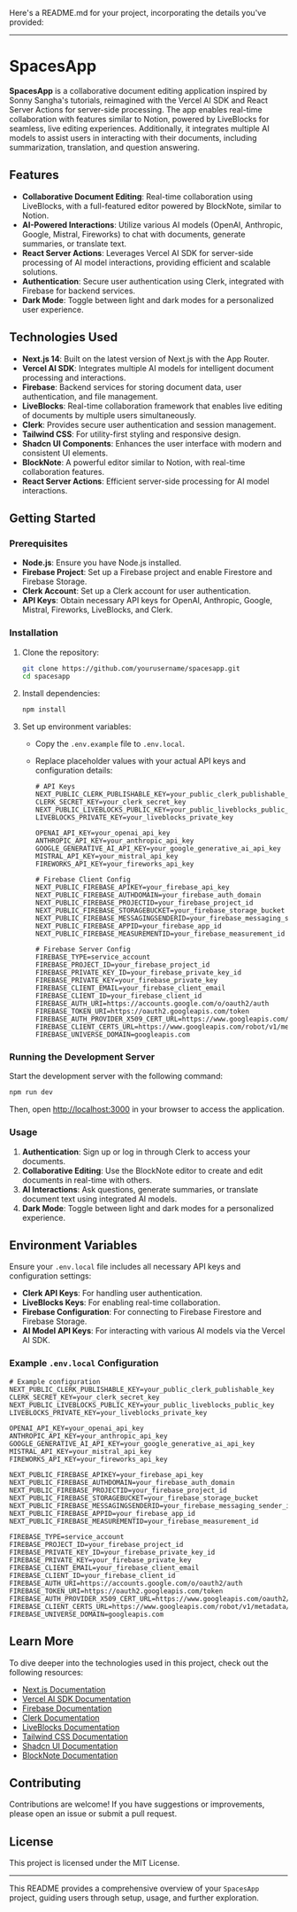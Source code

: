 Here's a README.md for your project, incorporating the details you've provided:

---

# SpacesApp

**SpacesApp** is a collaborative document editing application inspired by Sonny Sangha's tutorials, reimagined with the Vercel AI SDK and React Server Actions for server-side processing. The app enables real-time collaboration with features similar to Notion, powered by LiveBlocks for seamless, live editing experiences. Additionally, it integrates multiple AI models to assist users in interacting with their documents, including summarization, translation, and question answering.

## Features

- **Collaborative Document Editing**: Real-time collaboration using LiveBlocks, with a full-featured editor powered by BlockNote, similar to Notion.
- **AI-Powered Interactions**: Utilize various AI models (OpenAI, Anthropic, Google, Mistral, Fireworks) to chat with documents, generate summaries, or translate text.
- **React Server Actions**: Leverages Vercel AI SDK for server-side processing of AI model interactions, providing efficient and scalable solutions.
- **Authentication**: Secure user authentication using Clerk, integrated with Firebase for backend services.
- **Dark Mode**: Toggle between light and dark modes for a personalized user experience.

## Technologies Used

- **Next.js 14**: Built on the latest version of Next.js with the App Router.
- **Vercel AI SDK**: Integrates multiple AI models for intelligent document processing and interactions.
- **Firebase**: Backend services for storing document data, user authentication, and file management.
- **LiveBlocks**: Real-time collaboration framework that enables live editing of documents by multiple users simultaneously.
- **Clerk**: Provides secure user authentication and session management.
- **Tailwind CSS**: For utility-first styling and responsive design.
- **Shadcn UI Components**: Enhances the user interface with modern and consistent UI elements.
- **BlockNote**: A powerful editor similar to Notion, with real-time collaboration features.
- **React Server Actions**: Efficient server-side processing for AI model interactions.

## Getting Started

### Prerequisites

- **Node.js**: Ensure you have Node.js installed.
- **Firebase Project**: Set up a Firebase project and enable Firestore and Firebase Storage.
- **Clerk Account**: Set up a Clerk account for user authentication.
- **API Keys**: Obtain necessary API keys for OpenAI, Anthropic, Google, Mistral, Fireworks, LiveBlocks, and Clerk.

### Installation

1. Clone the repository:

   ```bash
   git clone https://github.com/yourusername/spacesapp.git
   cd spacesapp
   ```

2. Install dependencies:

   ```bash
   npm install
   ```

3. Set up environment variables:

   - Copy the `.env.example` file to `.env.local`.
   - Replace placeholder values with your actual API keys and configuration details:

     ```env
     # API Keys
     NEXT_PUBLIC_CLERK_PUBLISHABLE_KEY=your_public_clerk_publishable_key
     CLERK_SECRET_KEY=your_clerk_secret_key
     NEXT_PUBLIC_LIVEBLOCKS_PUBLIC_KEY=your_public_liveblocks_public_key
     LIVEBLOCKS_PRIVATE_KEY=your_liveblocks_private_key

     OPENAI_API_KEY=your_openai_api_key
     ANTHROPIC_API_KEY=your_anthropic_api_key
     GOOGLE_GENERATIVE_AI_API_KEY=your_google_generative_ai_api_key
     MISTRAL_API_KEY=your_mistral_api_key
     FIREWORKS_API_KEY=your_fireworks_api_key

     # Firebase Client Config
     NEXT_PUBLIC_FIREBASE_APIKEY=your_firebase_api_key
     NEXT_PUBLIC_FIREBASE_AUTHDOMAIN=your_firebase_auth_domain
     NEXT_PUBLIC_FIREBASE_PROJECTID=your_firebase_project_id
     NEXT_PUBLIC_FIREBASE_STORAGEBUCKET=your_firebase_storage_bucket
     NEXT_PUBLIC_FIREBASE_MESSAGINGSENDERID=your_firebase_messaging_sender_id
     NEXT_PUBLIC_FIREBASE_APPID=your_firebase_app_id
     NEXT_PUBLIC_FIREBASE_MEASUREMENTID=your_firebase_measurement_id

     # Firebase Server Config
     FIREBASE_TYPE=service_account
     FIREBASE_PROJECT_ID=your_firebase_project_id
     FIREBASE_PRIVATE_KEY_ID=your_firebase_private_key_id
     FIREBASE_PRIVATE_KEY=your_firebase_private_key
     FIREBASE_CLIENT_EMAIL=your_firebase_client_email
     FIREBASE_CLIENT_ID=your_firebase_client_id
     FIREBASE_AUTH_URI=https://accounts.google.com/o/oauth2/auth
     FIREBASE_TOKEN_URI=https://oauth2.googleapis.com/token
     FIREBASE_AUTH_PROVIDER_X509_CERT_URL=https://www.googleapis.com/oauth2/v1/certs
     FIREBASE_CLIENT_CERTS_URL=https://www.googleapis.com/robot/v1/metadata/x509/your_firebase_client_email
     FIREBASE_UNIVERSE_DOMAIN=googleapis.com
     ```

### Running the Development Server

Start the development server with the following command:

```bash
npm run dev
```

Then, open [http://localhost:3000](http://localhost:3000) in your browser to access the application.

### Usage

1. **Authentication**: Sign up or log in through Clerk to access your documents.
2. **Collaborative Editing**: Use the BlockNote editor to create and edit documents in real-time with others.
3. **AI Interactions**: Ask questions, generate summaries, or translate document text using integrated AI models.
4. **Dark Mode**: Toggle between light and dark modes for a personalized experience.

## Environment Variables

Ensure your `.env.local` file includes all necessary API keys and configuration settings:

- **Clerk API Keys**: For handling user authentication.
- **LiveBlocks Keys**: For enabling real-time collaboration.
- **Firebase Configuration**: For connecting to Firebase Firestore and Firebase Storage.
- **AI Model API Keys**: For interacting with various AI models via the Vercel AI SDK.

### Example `.env.local` Configuration

```env
# Example configuration
NEXT_PUBLIC_CLERK_PUBLISHABLE_KEY=your_public_clerk_publishable_key
CLERK_SECRET_KEY=your_clerk_secret_key
NEXT_PUBLIC_LIVEBLOCKS_PUBLIC_KEY=your_public_liveblocks_public_key
LIVEBLOCKS_PRIVATE_KEY=your_liveblocks_private_key

OPENAI_API_KEY=your_openai_api_key
ANTHROPIC_API_KEY=your_anthropic_api_key
GOOGLE_GENERATIVE_AI_API_KEY=your_google_generative_ai_api_key
MISTRAL_API_KEY=your_mistral_api_key
FIREWORKS_API_KEY=your_fireworks_api_key

NEXT_PUBLIC_FIREBASE_APIKEY=your_firebase_api_key
NEXT_PUBLIC_FIREBASE_AUTHDOMAIN=your_firebase_auth_domain
NEXT_PUBLIC_FIREBASE_PROJECTID=your_firebase_project_id
NEXT_PUBLIC_FIREBASE_STORAGEBUCKET=your_firebase_storage_bucket
NEXT_PUBLIC_FIREBASE_MESSAGINGSENDERID=your_firebase_messaging_sender_id
NEXT_PUBLIC_FIREBASE_APPID=your_firebase_app_id
NEXT_PUBLIC_FIREBASE_MEASUREMENTID=your_firebase_measurement_id

FIREBASE_TYPE=service_account
FIREBASE_PROJECT_ID=your_firebase_project_id
FIREBASE_PRIVATE_KEY_ID=your_firebase_private_key_id
FIREBASE_PRIVATE_KEY=your_firebase_private_key
FIREBASE_CLIENT_EMAIL=your_firebase_client_email
FIREBASE_CLIENT_ID=your_firebase_client_id
FIREBASE_AUTH_URI=https://accounts.google.com/o/oauth2/auth
FIREBASE_TOKEN_URI=https://oauth2.googleapis.com/token
FIREBASE_AUTH_PROVIDER_X509_CERT_URL=https://www.googleapis.com/oauth2/v1/certs
FIREBASE_CLIENT_CERTS_URL=https://www.googleapis.com/robot/v1/metadata/x509/your_firebase_client_email
FIREBASE_UNIVERSE_DOMAIN=googleapis.com
```

## Learn More

To dive deeper into the technologies used in this project, check out the following resources:

- [Next.js Documentation](https://nextjs.org/docs)
- [Vercel AI SDK Documentation](https://vercel.com/docs/ai)
- [Firebase Documentation](https://firebase.google.com/docs)
- [Clerk Documentation](https://clerk.dev/docs)
- [LiveBlocks Documentation](https://liveblocks.io/docs)
- [Tailwind CSS Documentation](https://tailwindcss.com/docs)
- [Shadcn UI Documentation](https://shadcn.dev)
- [BlockNote Documentation](https://blocknote.dev)

## Contributing

Contributions are welcome! If you have suggestions or improvements, please open an issue or submit a pull request.

## License

This project is licensed under the MIT License.

---

This README provides a comprehensive overview of your `SpacesApp` project, guiding users through setup, usage, and further exploration.
